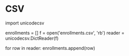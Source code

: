 # CSV

import unicodecsv

enrollments = []
f = open('enrollments.csv', 'rb')
reader = unicodecsv.DictReader(f)

for row in reader:
    enrollments.append(row)


